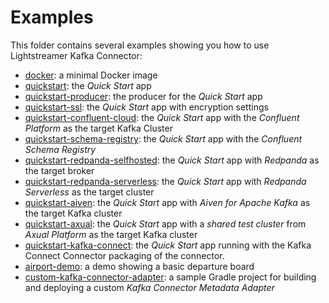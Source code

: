 # Examples

This folder contains several examples showing you how to use Lightstreamer Kafka Connector:

- [docker](./docker/): a minimal Docker image
- [quickstart](quickstart/): the _Quick Start_ app
- [quickstart-producer](quickstart-producer/): the producer for the _Quick Start_ app
- [quickstart-ssl](quickstart-ssl/): the _Quick Start_ app with encryption settings
- [quickstart-confluent-cloud](vendors/confluent/quickstart-confluent/): the _Quick Start_ app with the _Confluent Platform_ as the target Kafka Cluster
- [quickstart-schema-registry](quickstart-schema-registry/): the _Quick Start_ app with the _Confluent Schema Registry_
- [quickstart-redpanda-selfhosted](vendors/redpanda/quickstart-redpanda-selfhosted/): the _Quick Start_ app with _Redpanda_ as the target broker
- [quickstart-redpanda-serverless](vendors/redpanda/quickstart-redpanda-serverless/): the _Quick Start_ app with _Redpanda Serverless_ as the target cluster
- [quickstart-aiven](vendors/aiven/quickstart-aiven/): the _Quick Start_ app with _Aiven for Apache Kafka_ as the target Kafka cluster
- [quickstart-axual](vendors/axual/quickstart-axual/): the _Quick Start_ app with a _shared test cluster_ from  _Axual Platform_ as the target Kafka cluster
- [quickstart-kafka-connect](quickstart-kafka-connect/): the _Quick Start_ app running with the Kafka Connect Connector packaging of the connector.
- [airport-demo](airport-demo/): a demo showing a basic departure board
- [custom-kafka-connector-adapter](custom-kafka-connector-adapter/): a sample Gradle project for building and deploying a custom _Kafka Connector Metadata Adapter_
